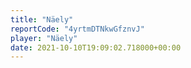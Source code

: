```yaml
---
title: "Näely"
reportCode: "4yrtmDTNkwGfznvJ"
player: "Näely"
date: 2021-10-10T19:09:02.718000+00:00
---
```

